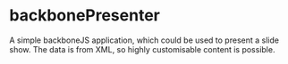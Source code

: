 backbonePresenter
=================

A simple backboneJS application, which could be used to present a slide show. The data is from XML, so highly customisable content is possible.